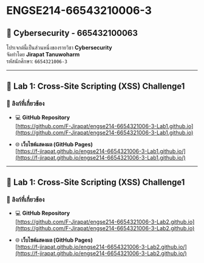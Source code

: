 # ENGSE214-66543210006-3

## 🔐 Cybersecurity - 665432100063

โปรเจกต์นี้เป็นส่วนหนึ่งของรายวิชา **Cybersecurity**  
จัดทำโดย **Jirapat Tanuwoharm**  
รหัสนักศึกษา: `6654321006-3`

---

## 🧪 Lab 1: Cross-Site Scripting (XSS) Challenge1

### 🔗 ลิงก์ที่เกี่ยวข้อง

- 💻 **GitHub Repository**  
  [https://github.com/F-Jirapat/engse214-6654321006-3-Lab1.github.io](https://github.com/F-Jirapat/engse214-6654321006-3-Lab1.github.io)

- 🌐 **เว็บไซต์แสดงผล (GitHub Pages)**  
  [https://f-jirapat.github.io/engse214-6654321006-3-Lab1.github.io/](https://f-jirapat.github.io/engse214-6654321006-3-Lab1.github.io/)

---

## 🧪 Lab 1: Cross-Site Scripting (XSS) Challenge1

### 🔗 ลิงก์ที่เกี่ยวข้อง

- 💻 **GitHub Repository**  
  [https://github.com/F-Jirapat/engse214-6654321006-3-Lab2.github.io](https://github.com/F-Jirapat/engse214-6654321006-3-Lab2.github.io)

- 🌐 **เว็บไซต์แสดงผล (GitHub Pages)**  
  [https://f-jirapat.github.io/engse214-6654321006-3-Lab2.github.io/](https://f-jirapat.github.io/engse214-6654321006-3-Lab2.github.io/)